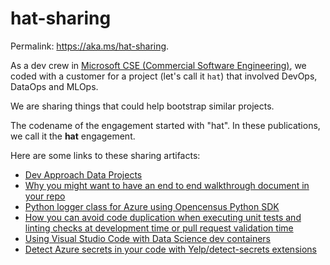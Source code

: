 # hat-sharing

Permalink: <https://aka.ms/hat-sharing>.

As a dev crew in [Microsoft CSE (Commercial Software Engineering)](https://github.com/microsoft/code-with-engineering-playbook/blob/master/CSE.md),
we coded with a customer for a project (let's call it `hat`) that involved DevOps, DataOps and MLOps.

We are sharing things that could help bootstrap similar projects.

The codename of the engagement started with "hat". In these publications, we call it the **hat** engagement.

Here are some links to these sharing artifacts:

- [Dev Approach Data Projects](https://ssrikantan.github.io/blog/2021/04/08/dev-approach-data-projects)
- [Why you might want to have an end to end walkthrough document in your repo](https://blog.3-4.fr/2021/04/12/end-to-end-walkthrough/)
- [Python logger class for Azure using Opencensus Python SDK](https://github.com/anandchugh/python_logger_opencensus_azure)
- [How you can avoid code duplication when executing unit tests and linting checks at development time or pull request validation time](https://jchomarat.github.io/one-bash-rule-all/)
- [Using Visual Studio Code with Data Science dev containers](https://github.com/flecoqui/data-dev-container)
- [Detect Azure secrets in your code with Yelp/detect-secrets extensions](https://github.com/flecoqui/azure-detect-secrets)

